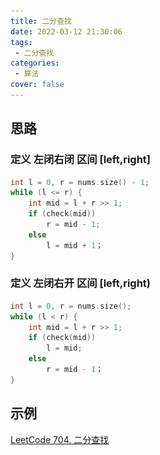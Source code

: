 ```yaml
---
title: 二分查找
date: 2022-03-12 21:30:06
tags:
 - 二分查找
categories:
 - 算法
cover: false
---
```


## 思路

### 定义 左闭右闭 区间 [left,right]
```cpp
int l = 0, r = nums.size() - 1;
while (l <= r) {
    int mid = l + r >> 1;
    if (check(mid)) 
        r = mid - 1;
    else 
        l = mid + 1；
}
```

### 定义 左闭右开 区间 [left,right)
```cpp
int l = 0, r = nums.size();
while (l < r) {
    int mid = l + r >> 1;
    if (check(mid)) 
        l = mid;
    else 
        r = mid - 1；
}
```

## 示例

[LeetCode 704. 二分查找](https://jiankychen.github.io/2022/03/16/leetcode704-er-fen-cha-zhao/)


[^_^]:

    ## Frameworks

    ![](二分查找/1.png)

    **Framework 1: 寻找满足条件的最左边的元素**
    ```cpp
    while (l < r) {
        int mid = l + r >> 1;
        if (check(mid)) 
            r = mid;
        else 
            l = mid + 1；
    }
    ```

    **Framework 2: 寻找满足条件的最右边的元素**
    ```cpp
    while (l < r) {
        int mid = l + r + 1 >> 1;
        if (check(mid)) 
            l = mid;
        else 
            r = mid - 1；
    }
    ```

    ## LeetCode 35. Search Insert position
    [LeetCode 35](https://leetcode-cn.com/problems/search-insert-position/)

    选择 Framework 1: 寻找满足条件的最左边的元素

    ```cpp
    int searchInsert(vector<int>& nums, int target) {
        int left = 0, right = nums.size(); // 可能找到最后一个元素的下一个位置
        while (left < right)
        {
            int mid = (left + right) >> 1;
            if (nums[mid] >= target)
                right = mid;
            else
                left = mid + 1;
        };
        return right;
    }
    ```